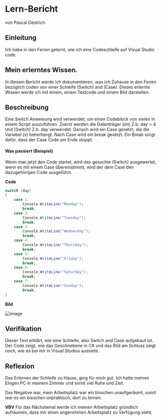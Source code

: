 # Lern-Bericht
von Pascal Oestrich

## Einleitung
Ich habe in den Ferien gelernt, wie ich eine Codeschleife auf Visual Studio code.

## Mein erlerntes Wissen.
In diesem Bericht werde ich dokumentieren, was ich Zuhause in den Ferien bezüglich coden von einer Schleife (Switch) and (Case). Dieses erlernte Wissen werde ich mit einem, einem Textcode und einem Bild darstellen.

## Beschreibung
Eine Switch Anweisung wird verwendet, um einen Codeblock von vielen in einem Script auszuführen. Zuerst werden die Datenträger (int) Z.b. day = 4 und (Switch) Z.b. day verwendet. Danach wird ein Case gesetzt, die die Variabel (x) beherbergt. Nach Case wird ein break gesetzt. Ein Break sorgt dafür, dass der Case Code am Ende stoppt.
#### Was passiert (Beispiel)
Wenn man jetzt den Code startet, wird das gesuchte (Switch) ausgewertet, wenn es mit einem Case übereinstimmt, wird der dem Case den dazugehörigen Code ausgeführt.

**Code**
```csharp            
switch (day)
{
    case 1:
        Console.WriteLine("Monday");
        break;
    case 2:
        Console.WriteLine("Tuesday");
        break;
    case 3:
        Console.WriteLine("Wednesday");
        break;
    case 4:
        Console.WriteLine("Thursday");
        break;
    case 5:
        Console.WriteLine("Friday");
        break;
    case 6:
        Console.WriteLine("Saturday");
        break;
    case 7:
        Console.WriteLine("Sunday");
        break;
}
```
**Bild**

![image](https://user-images.githubusercontent.com/110892258/184822846-36ea45b4-5160-48fb-b5f1-99c31ad81c96.png)

## Verifikation

Dieser Text erklärt, wie eine Schleife, also Switch and Case aufgebaut ist.
Der Code zeigt, wie das Geschriebene in C# und das Bild am Schluss zeigt noch, wie es bei mir in Visual Studios aussieht.

## Reflexion

Das Erlernen der Schleife zu Hause, ging für mich gut. Ich hatte meinen Eingen PC in meinem Zimmer und somit viel Ruhe und Zeit.

Das Negative war, mein Arbeitsplatz war ein bisschen unaufgeräumt, somit war es ein bisschen unpraktisch, dort zu lernen.

**VBV** Für das Nächstemal werde ich meinen Arbeitsplatz gründlich aufräumen, dass mir einen angenehmen Arbeitsplatz zu Verfügung steht.

